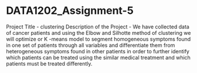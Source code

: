 # DATA1202_Assignment-5
Project Title - clustering 
Description of the Project - We have collected data of cancer patients and using the Elbow and Silhotte method of clustering we will optimize or K -means model to segment homogeneous symptoms found in one set of patients through all variables and differentiate them from heterogeneous symptoms found in other patients in order to further identify which patients can be treated using the similar medical treatment and which patients must be treated differently.
